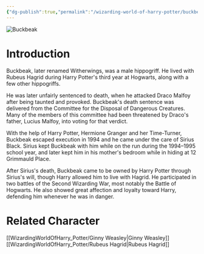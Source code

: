 ```yaml
---
{"dg-publish":true,"permalink":"/wizarding-world-of-harry-potter/buckbeak/","dgPassFrontmatter":true,"created":"","updated":""}
---
```


![Buckbeak](http://rxbg5ysja.bkt.gdipper.com/Buckbeak.png)
# Introduction
Buckbeak, later renamed Witherwings, was a male hippogriff. He lived with Rubeus Hagrid during Harry Potter's third year at Hogwarts, along with a few other hippogriffs.

He was later unfairly sentenced to death, when he attacked Draco Malfoy after being taunted and provoked. Buckbeak's death sentence was delivered from the Committee for the Disposal of Dangerous Creatures. Many of the members of this committee had been threatened by Draco's father, Lucius Malfoy, into voting for that verdict.

With the help of Harry Potter, Hermione Granger and her Time-Turner, Buckbeak escaped execution in 1994 and he came under the care of Sirius Black. Sirius kept Buckbeak with him while on the run during the 1994–1995 school year, and later kept him in his mother's bedroom while in hiding at 12 Grimmauld Place.

After Sirius's death, Buckbeak came to be owned by Harry Potter through Sirius's will, though Harry allowed him to live with Hagrid. He participated in two battles of the Second Wizarding War, most notably the Battle of Hogwarts. He also showed great affection and loyalty toward Harry, defending him whenever he was in danger.

# Related Character
[[WizardingWorldOfHarry_Potter/Ginny Weasley\|Ginny Weasley]]
[[WizardingWorldOfHarry_Potter/Rubeus Hagrid\|Rubeus Hagrid]]
